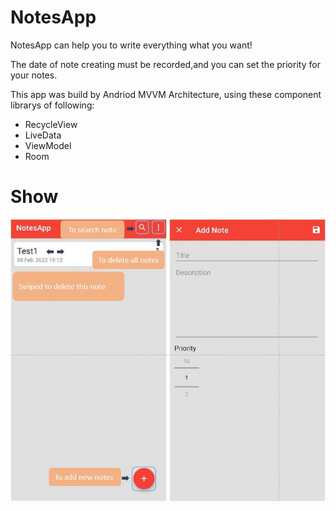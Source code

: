 # NotesApp
NotesApp can help you to write everything what you want!

The date of note creating must be recorded,and you can set the priority for your notes.

This app was build by Andriod MVVM Architecture, using these component librarys of following:

* RecycleView
* LiveData
* ViewModel
* Room
# Show
![image](https://github.com/Liuyiwem/pic/blob/main/note/9.JPG)



